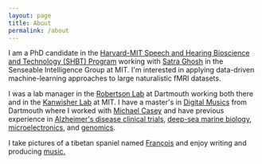```yaml
---
layout: page
title: About
permalink: /about
---
```


I am a PhD candidate in the <a class="text-accent" href="http://www.hms.harvard.edu/dms/shbt/">Harvard-MIT Speech and Hearing Bioscience and Technology (SHBT) Program</a> working with <a class="text-accent" href="https://satra.cogitatum.org/group/">Satra Ghosh</a> in the Senseable Intelligence Group at MIT. I'm interested in applying data-driven machine-learning approaches to large naturalistic fMRI datasets.

I was a lab manager in the <a class="text-accent" href="https://www.robertsonlab.com/">Robertson Lab</a> at Dartmouth working both there and in the <a class="text-accent" href="http://web.mit.edu/bcs/nklab/index.shtml">Kanwisher Lab</a> at MIT. I have a master's in <a class="text-accent" href="https://music.dartmouth.edu/graduate">Digital Musics</a> from Dartmouth where I worked with <a class="text-accent" href="http://bregman.dartmouth.edu/~mcasey">Michael Casey</a> and have previous experience in <a class="text-accent" href="http://www.abingtonneurology.com/">Alzheimer's disease clinical trials</a>, <a class="text-accent" href="http://www.personal.psu.edu/crf2/index.html">deep-sea marine biology</a>, <a class="text-accent" href="http://www.quanttera.com/aboutus.html">microelectronics</a>, and <a class="text-accent" href="https://caglab.org/">genomics</a>.

I take pictures of a tibetan spaniel named <a class="text-accent" href="https://www.instagram.com/francois_xr/">François</a> and enjoy writing and producing <a class="text-accent" href="https://mylinks.ai/jeffxr">music</a><a class="text-accent" href="https://whisperwindows.com/">.</a>
